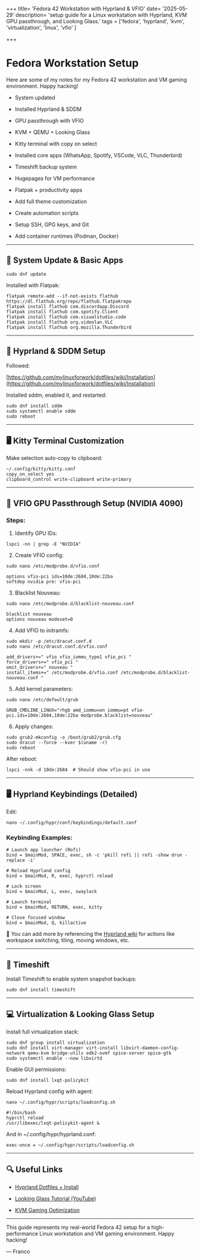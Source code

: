 +++
title= 'Fedora 42 Workstation with Hyprland & VFIO'
date= '2025-05-29'
description= 'setup guide for a Linux workstation with Hyprland, KVM GPU passthrough, and Looking Glass.'
tags = ['fedora', 'hyprland', 'kvm', 'virtualization', 'linux', 'vfio' ]

+++

  

#  Fedora Workstation Setup 

Here are some of my notes for my Fedora 42 workstation and VM gaming environment. Happy hacking!
<!--more-->
- System updated
    
- Installed Hyprland & SDDM
    
- GPU passthrough with VFIO
    
- KVM + QEMU + Looking Glass
    
- Kitty terminal with copy on select
    
- Installed core apps (WhatsApp, Spotify, VSCode, VLC, Thunderbird)
    
- Timeshift backup system
    
- Hugepages for VM performance
    
- Flatpak + productivity apps
    
- Add full theme customization
    
- Create automation scripts
    
- Setup SSH, GPG keys, and Git
    
- Add container runtimes (Podman, Docker)
    

---

## **🧱 System Update & Basic Apps**

```
sudo dnf update
```

Installed with Flatpak:

```
flatpak remote-add --if-not-exists flathub https://dl.flathub.org/repo/flathub.flatpakrepo
flatpak install flathub com.discordapp.Discord
flatpak install flathub com.spotify.Client
flatpak install flathub com.visualstudio.code
flatpak install flathub org.videolan.VLC
flatpak install flathub org.mozilla.Thunderbird
```

---

## **🎨 Hyprland & SDDM Setup**

  

Followed:

[https://github.com/mylinuxforwork/dotfiles/wiki/Installation](https://github.com/mylinuxforwork/dotfiles/wiki/Installation)

  

Installed sddm, enabled it, and restarted:

```
sudo dnf install sddm
sudo systemctl enable sddm
sudo reboot
```

---

## **🖥️ Kitty Terminal Customization**

  

Make selection auto-copy to clipboard:

```
~/.config/kitty/kitty.conf
copy_on_select yes
clipboard_control write-clipboard write-primary
```

---

## **🧪 VFIO GPU Passthrough Setup (NVIDIA 4090)**

  

### **Steps:**

1. Identify GPU IDs:
    

```
lspci -nn | grep -E "NVIDIA"
```

2. Create VFIO config:
    

```
sudo nano /etc/modprobe.d/vfio.conf
```

```
options vfio-pci ids=10de:2684,10de:22ba
softdep nvidia pre: vfio-pci
```

3. Blacklist Nouveau:
    

```
sudo nano /etc/modprobe.d/blacklist-nouveau.conf
```

```
blacklist nouveau
options nouveau modeset=0
```

4. Add VFIO to initramfs:
    

```
sudo mkdir -p /etc/dracut.conf.d
sudo nano /etc/dracut.conf.d/vfio.conf
```

```
add_drivers+=" vfio vfio_iommu_type1 vfio_pci "
force_drivers+=" vfio_pci "
omit_drivers+=" nouveau "
install_items+=" /etc/modprobe.d/vfio.conf /etc/modprobe.d/blacklist-nouveau.conf "
```

5. Add kernel parameters:
    

```
sudo nano /etc/default/grub
```

```
GRUB_CMDLINE_LINUX="rhgb amd_iommu=on iommu=pt vfio-pci.ids=10de:2684,10de:22ba modprobe.blacklist=nouveau"
```

6. Apply changes:
    

```
sudo grub2-mkconfig -o /boot/grub2/grub.cfg
sudo dracut --force --kver $(uname -r)
sudo reboot
```

After reboot:

```
lspci -nnk -d 10de:2684  # Should show vfio-pci in use
```

---

## **🖥️ Hyprland Keybindings (Detailed)**

  

Edit:

```
nano ~/.config/hypr/conf/keybindings/default.conf
```

### **Keybinding Examples:**

```
# Launch app launcher (Rofi)
bind = $mainMod, SPACE, exec, sh -c 'pkill rofi || rofi -show drun -replace -i'

# Reload Hyprland config
bind = $mainMod, R, exec, hyprctl reload

# Lock screen
bind = $mainMod, L, exec, swaylock

# Launch terminal
bind = $mainMod, RETURN, exec, kitty

# Close focused window
bind = $mainMod, Q, killactive
```

📝 You can add more by referencing the [Hyprland wiki](https://wiki.hyprland.org/Configuring/Keybinds/) for actions like workspace switching, tiling, moving windows, etc.

---

## **🔁 Timeshift**

  

Install Timeshift to enable system snapshot backups:

```
sudo dnf install timeshift
```

---

## **💻 Virtualization & Looking Glass Setup**

  

Install full virtualization stack:

```
sudo dnf group install virtualization
sudo dnf install virt-manager virt-install libvirt-daemon-config-network qemu-kvm bridge-utils edk2-ovmf spice-server spice-gtk
sudo systemctl enable --now libvirtd
```

Enable GUI permissions:

```
sudo dnf install lxqt-policykit
```

Reload Hyprland config with agent:

```
nano ~/.config/hypr/scripts/loadconfig.sh
```

```
#!/bin/bash
hyprctl reload
/usr/libexec/lxqt-policykit-agent &
```

And in ~/.config/hypr/hyprland.conf:

```
exec-once = ~/.config/hypr/scripts/loadconfig.sh
```

---

## **🔍 Useful Links**

- [Hyprland Dotfiles + Install](https://github.com/mylinuxforwork/dotfiles/wiki/Installation)
    
- [Looking Glass Tutorial (YouTube)](https://www.youtube.com/watch?v=dxiX3E5B8bU)
    
- [KVM Gaming Optimization](https://blandmanstudios.medium.com/tutorial-the-ultimate-linux-laptop-for-pc-gamers-feat-kvm-and-vfio-dee521850385)
    

---

This guide represents my real-world Fedora 42 setup for a high-performance Linux workstation and VM gaming environment. Happy hacking!

  

— Franco